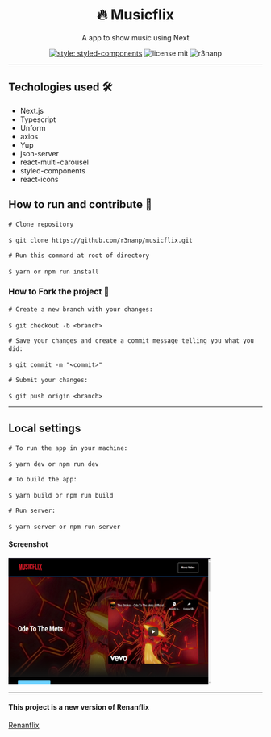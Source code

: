<div align="center">

# 🔥 Musicflix 

</div>

<p align="center">
  A app to show music using Next
</p>

<div align="center">

  [![style: styled-components](https://img.shields.io/badge/style-%F0%9F%92%85%20styled--components-orange.svg?colorB=daa357&colorA=db748e)](https://github.com/styled-components/styled-components)
  ![license mit](https://img.shields.io/github/license/r3nanp/pokedex?color=blue&logo=github&logoColor=mit?style=flat-square)
  ![r3nanp](https://img.shields.io/badge/r3nanp-musicflix-blue?style=flat-square)

</div>

---

## Techologies used 🛠
- Next.js
- Typescript
- Unform
- axios
- Yup
- json-server
- react-multi-carousel
- styled-components
- react-icons

## How to run and contribute 🤔

```
# Clone repository

$ git clone https://github.com/r3nanp/musicflix.git
```

```
# Run this command at root of directory

$ yarn or npm run install
```

### How to Fork the project 💪

```
# Create a new branch with your changes:

$ git checkout -b <branch>
```

```
# Save your changes and create a commit message telling you what you did:

$ git commit -m "<commit>"
```

```
# Submit your changes:

$ git push origin <branch>
```
---

## Local settings

```
# To run the app in your machine:

$ yarn dev or npm run dev
```

```
# To build the app:

$ yarn build or npm run build
```

```
# Run server:

$ yarn server or npm run server
```

#### Screenshot

<img src="./.github/screenshot.png" width="400" height="250" >

---

#### This project is a new version of Renanflix
[Renanflix](https://github.com/r3nanp/renanflix)
